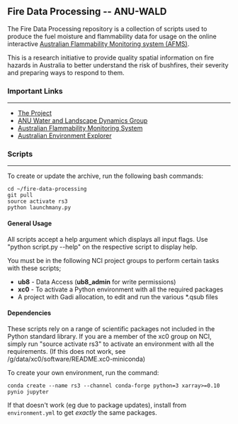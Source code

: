 ## Fire Data Processing -- ANU-WALD

The Fire Data Processing repository is a collection of scripts used to produce the fuel moisture and flammability data for usage on the online interactive [Australian Flammability Monitoring system (AFMS)](http://wenfo.org/afms/).

This is a research initiative to provide quality spatial information on fire hazards in Australia to better understand the risk of bushfires, their severity and preparing ways to respond to them.


### Important Links
---
* [The Project](http://www.bnhcrc.com.au/research/understanding-mitigating-hazards/255)
* [ANU Water and Landscape Dynamics Group](http://www.wenfo.org/wald/)
* [Australian Flammability Monitoring System](http://wenfo.org/afms/)
* [Australian Environment Explorer](http://wenfo.org/ausenv/)


### Scripts
---

To create or update the archive, run the following bash commands:

    cd ~/fire-data-processing
    git pull
    source activate rs3
    python launchmany.py


#### General Usage
All scripts accept a help argument which displays all input flags. Use "python script.py --help" on the respective script to display help.

You must be in the following NCI project groups to perform certain tasks with these scripts;

* **ub8** - Data Access (**ub8_admin** for write permissions)
* **xc0** - To activate a Python environment with all the required packages
* A project with Gadi allocation, to edit and run the various \*.qsub files


#### Dependencies
These scripts rely on a range of scientific packages not included in the Python standard library.
If you are a member of the xc0 group on NCI, simply run "source activate rs3" to activate an environment with all the requirements.
(If this does not work, see /g/data/xc0/software/README.xc0-miniconda)

To create your own environment, run the command:

    conda create --name rs3 --channel conda-forge python=3 xarray>=0.10 pynio jupyter

If that doesn't work (eg due to package updates), install from `environment.yml` to get *exactly* the same packages.
